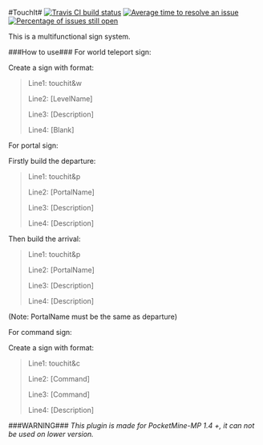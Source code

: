 #TouchIt#
[![Travis CI build status](https://travis-ci.org/SuperMarcus/TouchIt.svg)](https://travis-ci.org/SuperMarcus/TouchIt "Last build status on Travis CI")
[![Average time to resolve an issue](http://isitmaintained.com/badge/resolution/SuperMarcus/TouchIt.svg)](http://isitmaintained.com/project/SuperMarcus/TouchIt "Average time to resolve an issue")
[![Percentage of issues still open](http://isitmaintained.com/badge/open/SuperMarcus/TouchIt.svg)](http://isitmaintained.com/project/SuperMarcus/TouchIt "Percentage of issues still open")

This is a multifunctional sign system.

###How to use###
For world teleport sign:

Create a sign with format:
>Line1: touchit&w
>
>Line2: [LevelName]
>
>Line3: [Description]
>
>Line4: [Blank]

For portal sign:

Firstly build the departure:
>Line1: touchit&p
>
>Line2: [PortalName]
>
>Line3: [Description]
>
>Line4: [Description]

Then build the arrival:
>Line1: touchit&p
>
>Line2: [PortalName]
>
>Line3: [Description]
>
>Line4: [Description]

(Note: PortalName must be the same as departure)

For command sign:

Create a sign with format:
>Line1: touchit&c
>
>Line2: [Command]
>
>Line3: [Command]
>
>Line4: [Description]

###WARNING###
*This plugin is made for PocketMine-MP 1.4 +, it can not be used on lower version.*
